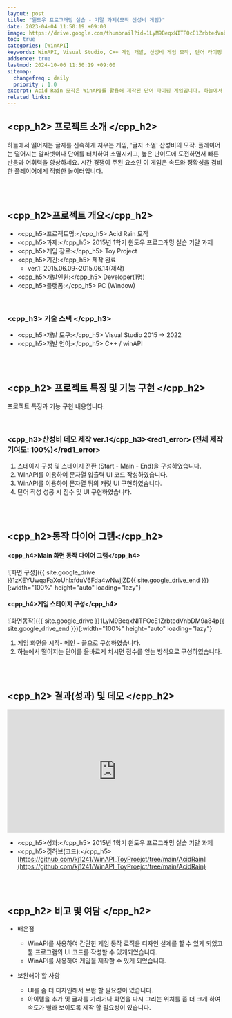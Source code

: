 ```yaml
---
layout: post
title: "윈도우 프로그래밍 실습 - 기말 과제(모작 산성비 게임)"
date: 2023-04-04 11:50:19 +09:00
image: https://drive.google.com/thumbnail?id=1LyM9BeqxNITFOcE1ZrbtedVnbDM9a84p
toc: true
categories: [WinAPI]
keywords: WinAPI, Visual Studio, C++ 게임 개발, 산성비 게임 모작, 단어 타이핑 게임, UI 구현, 문자열 입력/출력
addsence: true
lastmod: 2024-10-06 11:50:19 +09:00
sitemap: 
  changefreq : daily
  priority : 1.0
excerpt: Acid Rain 모작은 WinAPI를 활용해 제작된 단어 타이핑 게임입니다. 하늘에서 떨어지는 단어를 빠르게 입력해 소멸시키고, 속도와 정확성으로 최고 점수에 도전하세요.
related_links:
---
```


## <cpp_h2> 프로젝트 소개 </cpp_h2>

하늘에서 떨어지는 글자를 신속하게 지우는 게임, '글자 소멸' 산성비의 모작. 플레이어는 떨어지는 알파벳이나 단어를 터치하여 소멸시키고, 높은 난이도에 도전하면서 빠른 반응과 어휘력을 향상하세요. 시간 경쟁이 주된 요소인 이 게임은 속도와 정확성을 겸비한 플레이어에게 적합한 놀이터입니다.  

<br>
<br>

## <cpp_h2>프로젝트 개요</cpp_h2>

- <span><cpp_h5>프로젝트명:</cpp_h5> Acid Rain 모작</span>
- <span><cpp_h5>과제:</cpp_h5> 2015년 1학기 윈도우 프로그래밍 실습 기말 과제</span>
- <span><cpp_h5>게임 장르:</cpp_h5> Toy Project</span>
- <span><cpp_h5>기간:</cpp_h5> 제작 완료</span>
    - ver.1: 2015.06.09~2015.06.14(제작)
- <span><cpp_h5>개발인원:</cpp_h5> Developer(1명)</span>
- <span><cpp_h5>플랫폼:</cpp_h5> PC (Window)</span>


<br>

### <cpp_h3> 기술 스택 </cpp_h3>

- <span><cpp_h5>개발 도구:</cpp_h5> Visual Studio 2015 → 2022  </span>
- <span><cpp_h5>개발 언어:</cpp_h5> C++ / winAPI  </span>


<br>
<br>

## <cpp_h2> 프로젝트 특징 및 기능 구현 </cpp_h2>

프로젝트 특징과 기능 구현 내용입니다.

<br>

### <cpp_h3>산성비 데모 제작 ver.1</cpp_h3><red1_error> (전체 제작 기여도: 100%)</red1_error>

1. 스테이지 구성 및 스테이지 전환 (Start - Main - End)을 구성하였습니다.
2. WInAPI를 이용하여 문자열 입출력 UI 코드 작성하였습니다.
3. WinAPI를 이용하여 문자열 뒤의 캐럿 UI 구현하였습니다.
4. 단어 작성 성공 시 점수 및 UI 구현하였습니다.


<br>
<br>

## <cpp_h2>동작 다이어 그램</cpp_h2>

#### **<cpp_h4>Main 화면 동작 다이어 그램</cpp_h4>**

![화면 구성]({{ site.google_drive }}1zKEYUwqaFaXoUhlxfduV6Fda4wNwjjZD{{ site.google_drive_end }}){:width="100%" height="auto" loading="lazy"}

#### **<cpp_h4>게임 스테이지 구성</cpp_h4>**

![화면동작]({{ site.google_drive }}1LyM9BeqxNITFOcE1ZrbtedVnbDM9a84p{{ site.google_drive_end }}){:width="100%" height="auto" loading="lazy"}

1. 게임 화면을 시작- 메인 - 끝으로 구성하였습니다.
2. 하늘에서 떨어지는 단어를 올바르게 치시면 점수를 얻는 방식으로 구성하였습니다.

<br>
<br>

## <cpp_h2> 결과(성과) 및 데모 </cpp_h2>

<iframe  width="100%" style="aspect-ratio:16/9" src="https://www.youtube.com/embed/eYwX1WuaEYE" title="산성비(WinAPI)" frameborder="0" allow="accelerometer; autoplay; clipboard-write; encrypted-media; gyroscope; picture-in-picture; web-share" allowfullscreen></iframe>

- <span><cpp_h5>성과:</cpp_h5> 2015년 1학기 윈도우 프로그래밍 실습 기말 과제 </span>
- <span><cpp_h5>깃허브(코드):</cpp_h5> [https://github.com/kj1241/WinAPI_ToyProejct/tree/main/AcidRain](https://github.com/kj1241/WinAPI_ToyProejct/tree/main/AcidRain)</span>

<br>
<br>

## <cpp_h2> 비고 및 여담 </cpp_h2>

- 배운점
    - WinAPI를 사용하여 간단한 게임 동작 로직을 디자인 설계를 할 수 있게 되었고 툴 프로그램의 UI 코드를 작성할 수 있게되었습니다.
    - WinAPI를 사용하여 게임을 제작할 수 있게 되었습니다.

- 보완해야 할 사항
    - UI를 좀 더 디자인해서 보완 할 필요성이 있습니다.
    - 아이템을 추가 및 글자를 가리거나 화면을 다시 그리는 위치를 좀 더 크게 하여 속도가 빨라 보이도록 제작 할 필요성이 있습니다.